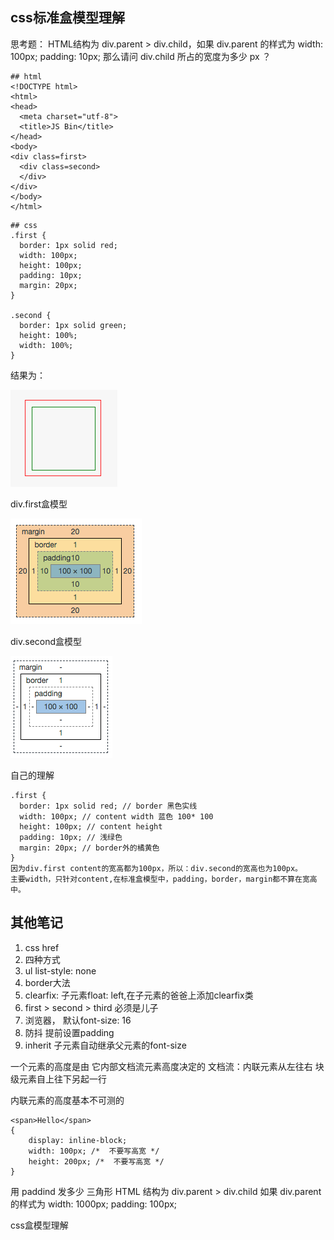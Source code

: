 ## css标准盒模型理解

思考题：
HTML结构为 div.parent > div.child，如果 div.parent 的样式为 width: 100px; padding: 10px;
那么请问 div.child 所占的宽度为多少 px ？


```
## html 
<!DOCTYPE html>
<html>
<head>
  <meta charset="utf-8">
  <title>JS Bin</title>
</head>
<body>
<div class=first>
  <div class=second>
  </div>
</div>
</body>
</html>
```

```
## css
.first {
  border: 1px solid red;
  width: 100px;
  height: 100px;
  padding: 10px;
  margin: 20px;
}

.second {
  border: 1px solid green;
  height: 100%;
  width: 100%;
}
```

结果为：

[![cover](images/WX20180320-204352.png)](images/WX20180320-204352.png)

div.first盒模型

[![cover](images/WX20180320-205625.png)](images/WX20180320-205625.png)

div.second盒模型

[![cover](images/WX20180320-205715.png)](images/WX20180320-205715.png)

自己的理解
```
.first {
  border: 1px solid red; // border 黑色实线
  width: 100px; // content width 蓝色 100* 100
  height: 100px; // content height
  padding: 10px; // 浅绿色
  margin: 20px; // border外的橘黄色 
}
因为div.first content的宽高都为100px，所以：div.second的宽高也为100px。
主要width，只针对content,在标准盒模型中，padding，border，margin都不算在宽高中。
```


## 其他笔记
1. css href
2. 四种方式
3. ul list-style: none
4. border大法
5. clearfix: 子元素float: left,在子元素的爸爸上添加clearfix类
6.  first > second > third 必须是儿子
7. 浏览器， 默认font-size: 16
8. 防抖 提前设置padding
9. inherit 子元素自动继承父元素的font-size


一个元素的高度是由 它内部文档流元素高度决定的
文档流：内联元素从左往右 块级元素自上往下另起一行


内联元素的高度基本不可测的


```
<span>Hello</span>
{
	display: inline-block;
	width: 100px; /*  不要写高宽 */
	height: 200px; /*  不要写高宽 */
}
```
用 paddind 发多少 三角形
HTML 结构为 div.parent > div.child
如果 div.parent 的样式为
width: 1000px; padding: 100px;




css盒模型理解

